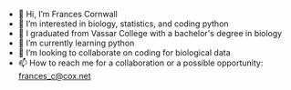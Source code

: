- 👋 Hi, I’m Frances Cornwall
- 👀 I’m interested in biology, statistics, and coding python
-   I graduated from Vassar College with a bachelor's degree in biology
- 🌱 I’m currently learning python
- 💞️ I’m looking to collaborate on coding for biological data
- 📫 How to reach me for a collaboration or a possible opportunity: frances_c@cox.net

<!---
francescorn/francescorn is a ✨ special ✨ repository because its `README.md` (this file) appears on your GitHub profile.
You can click the Preview link to take a look at your changes.
--->
